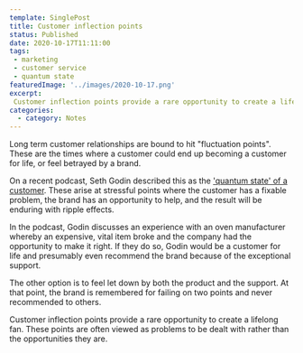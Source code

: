 ```yaml
---
template: SinglePost
title: Customer inflection points
status: Published
date: 2020-10-17T11:11:00
tags:
 - marketing  
 - customer service
 - quantum state
featuredImage: '../images/2020-10-17.png'
excerpt:
 Customer inflection points provide a rare opportunity to create a lifelong fan. These points are often viewed as problems to be dealt with rather than the opportunities they are.
categories:
  - category: Notes
---
```

Long term customer relationships are bound to hit "fluctuation points". These are the times where a customer could end up becoming a customer for life, or feel betrayed by a brand.

On a recent podcast, Seth Godin described this as the ['quantum state' of a customer](https://play.acast.com/s/akimbo/aquantumtheoryofcustomers). These arise at stressful points where the customer has a fixable problem, the brand has an opportunity to help, and the result will be enduring with ripple effects.

In the podcast, Godin discusses an experience with an oven manufacturer whereby an expensive, vital item broke and the company had the opportunity to make it right. If they do so, Godin would be a customer for life and presumably even recommend the brand because of the exceptional support.

The other option is to feel let down by both the product and the support. At that point, the brand is remembered for failing on two points and never recommended to others.

Customer inflection points provide a rare opportunity to create a lifelong fan. These points are often viewed as problems to be dealt with rather than the opportunities they are.
